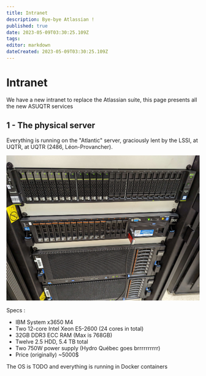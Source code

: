 ```yaml
---
title: Intranet
description: Bye-bye Atlassian !
published: true
date: 2023-05-09T03:30:25.109Z
tags: 
editor: markdown
dateCreated: 2023-05-09T03:30:25.109Z
---
```


# Intranet

We have a new intranet to replace the Atlassian suite, this page presents all the new ASUQTR services

## 1 - The physical server 

Everything is running on the "Atlantic" server, graciously lent by the LSSI, at UQTR, at UQTR (2486, Léon-Provancher).

![intranet-lssi-server.jpg](/it-documentation/intranet-lssi-server.jpg)

Specs :

- IBM System x3650 M4
- Two 12-core Intel Xeon E5-2600 (24 cores in total)
- 32GB DDR3 ECC RAM (Max is 768GB)
- Twelve 2.5 HDD, 5.4 TB total
- Two 750W power supply (Hydro Québec goes brrrrrrrrrr)
- Price (originally) ~5000$

The OS is TODO and everything is running in Docker containers



